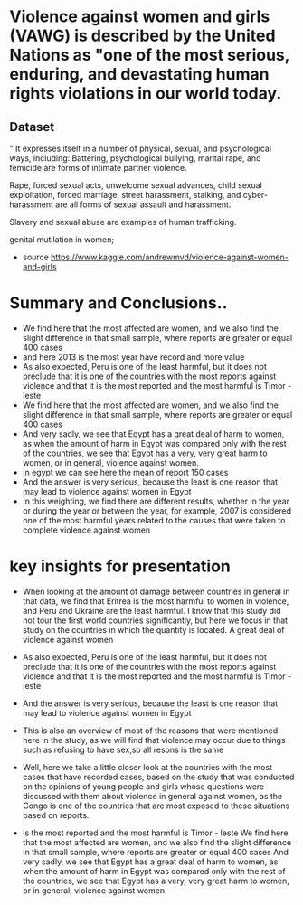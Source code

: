 # Violence against women and girls (VAWG) is described by the United Nations as "one of the most serious, enduring, and devastating human rights violations in our world today.

## Dataset
"
It expresses itself in a number of physical, sexual, and psychological ways, including:
Battering, psychological bullying, marital rape, and femicide are forms of intimate partner violence.

Rape, forced sexual acts, unwelcome sexual advances, child sexual exploitation, forced marriage, street harassment, stalking, and cyber-harassment are all forms of sexual assault and harassment.

Slavery and sexual abuse are examples of human trafficking.

genital mutilation in women;
- source https://www.kaggle.com/andrewmvd/violence-against-women-and-girls 

# Summary and Conclusions..

- We find here that the most affected are women, and we also find the slight difference in that small sample, where reports are greater or equal 400 cases
- and here 2013 is the most year have record and more value
- As also expected, Peru is one of the least harmful, but it does not preclude that it is one of the countries with the most reports against violence and that it is the most reported and the most harmful is Timor - leste
- We find here that the most affected are women, and we also find the slight difference in that small sample, where reports are greater or equal 400 cases
- And very sadly, we see that Egypt has a great deal of harm to women, as when the amount of harm in Egypt was compared only with the rest of the countries, we see that Egypt has a very, very great harm to women, or in general, violence against women.
- in egypt  we can see here the mean of report 150 cases 
- And the answer is very serious, because the least is one reason that may lead to violence against women in Egypt
- In this weighting, we find there are different results, whether in the year or during the year or between the year, for example, 2007 is considered one of the most harmful years related to the causes that were taken to complete violence against women

# key insights for presentation 

- When looking at the amount of damage between countries in general in that data, we find that Eritrea is the most harmful to women in violence, and Peru and Ukraine are the least harmful. I know that this study did not tour the first world countries significantly, but here we focus in that study on the countries in which the quantity is located. A great deal of violence against women

- As also expected, Peru is one of the least harmful, but it does not preclude that it is one of the countries with the most reports against violence and that it is the most reported and the most harmful is Timor - leste

- And the answer is very serious, because the least is one reason that may lead to violence against women in Egypt

- This is also an overview of most of the reasons that were mentioned here in the study, as we will find that violence may occur due to things such as refusing to have sex,so all resons is the same

- Well, here we take a little closer look at the countries with the most cases that have recorded cases, based on the study that was conducted on the opinions of young people and girls whose questions were discussed with them about violence in general against women, as the Congo is one of the countries that are most exposed to these situations based on reports.

- is the most reported and the most harmful is Timor - leste
 We find here that the most affected are women, and we also find the slight difference in that small sample, where reports are  greater or equal 400 cases
And very sadly, we see that Egypt has a great deal of harm to women, as when the amount of harm in Egypt was compared only with the rest of the countries, we see that Egypt has a very, very great harm to women, or in general, violence against women.



```python

```

